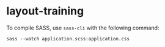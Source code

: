 # layout-training

To compile SASS, use `sass-cli` with the following command:

```ssh
sass --watch application.scss:application.css
```
